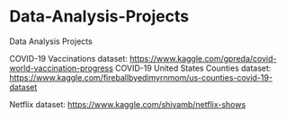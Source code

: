# Data-Analysis-Projects
Data Analysis Projects

COVID-19 Vaccinations dataset: https://www.kaggle.com/gpreda/covid-world-vaccination-progress
COVID-19 United States Counties dataset: https://www.kaggle.com/fireballbyedimyrnmom/us-counties-covid-19-dataset

Netflix dataset: https://www.kaggle.com/shivamb/netflix-shows
